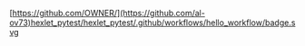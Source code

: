 [https://github.com/OWNER/](https://github.com/al-ov73)hexlet_pytest/hexlet_pytest/.github/workflows/hello_workflow/badge.svg
